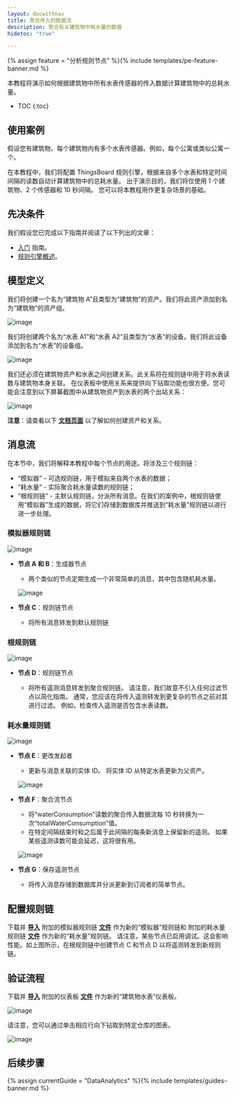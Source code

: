 ```yaml
---
layout: docwithnav
title: 聚合传入的数据流
description: 聚合有关建筑物中耗水量的数据
hidetoc: "true"

---
```


{% assign feature = "分析规则节点" %}{% include templates/pe-feature-banner.md %}

本教程将演示如何根据建筑物中所有水表传感器的传入数据计算建筑物中的总耗水量。

* TOC
{:toc}

## 使用案例

假设您有建筑物，每个建筑物内有多个水表传感器。例如，每个公寓或类似公寓一个。

在本教程中，我们将配置 ThingsBoard 规则引擎，根据来自多个水表和特定时间间隔的读数自动计算建筑物中的总耗水量。
出于演示目的，我们将仅使用 1 个建筑物、2 个传感器和 10 秒间隔。
您可以将本教程用作更复杂场景的基础。

## 先决条件

我们假设您已完成以下指南并阅读了以下列出的文章：

  * [入门](/docs/getting-started-guides/helloworld/) 指南。
  * [规则引擎概述](/docs/user-guide/rule-engine-2-0/overview/)。

## 模型定义

我们将创建一个名为“建筑物 A”且类型为“建筑物”的资产。我们将此资产添加到名为“建筑物”的资产组。

![image](/images/user-guide/rule-engine-2-0/tutorials/aggregation/add-asset.png)

我们将创建两个名为“水表 A1”和“水表 A2”且类型为“水表”的设备。我们将此设备添加到名为“水表”的设备组。

![image](/images/user-guide/rule-engine-2-0/tutorials/aggregation/add-meters.png)

我们还必须在建筑物资产和水表之间创建关系。此关系将在规则链中用于将水表读数与建筑物本身关联。
在仪表板中使用关系来提供向下钻取功能也很方便。您可能会注意到以下屏幕截图中从建筑物资产到水表的两个出站关系：

![image](/images/user-guide/rule-engine-2-0/tutorials/aggregation/add-relations.png)

**注意**：请查看以下 [**文档页面**](/docs/user-guide/entities-and-relations/) 以了解如何创建资产和关系。

## 消息流

在本节中，我们将解释本教程中每个节点的用途。将涉及三个规则链：

  * “模拟器” - 可选规则链，用于模拟来自两个水表的数据；
  * “耗水量” - 实际聚合耗水量读数的规则链；
  * “根规则链” - 主默认规则链，分派所有消息。在我们的案例中，根规则链使用“模拟器”生成的数据，将它们存储到数据库并推送到“耗水量”规则链以进行进一步处理。


### 模拟器规则链

![image](/images/user-guide/rule-engine-2-0/tutorials/aggregation/emulator-rule-chain.png)

  * **节点 A 和 B**：生成器节点

    * 两个类似的节点定期生成一个非常简单的消息，其中包含随机耗水量。

    ![image](/images/user-guide/rule-engine-2-0/tutorials/aggregation/nodes-a-and-b.png)

  * **节点 C**：规则链节点

    * 将所有消息转发到默认规则链

### 根规则链

![image](/images/user-guide/rule-engine-2-0/tutorials/aggregation/root-rule-chain.png)

  * **节点 D**：规则链节点

    * 将所有遥测消息转发到聚合规则链。
    请注意，我们故意不引入任何过滤节点以简化指南。
    通常，您应该在将传入遥测转发到更复杂的节点之前对其进行过滤。
    例如，检查传入遥测是否包含水表读数。


### 耗水量规则链

![image](/images/user-guide/rule-engine-2-0/tutorials/aggregation/aggregation-rule-chain.png)

  * **节点 E**：更改发起者

    * 更新与消息关联的实体 ID。
      将实体 ID 从特定水表更新为父资产。

    ![image](/images/user-guide/rule-engine-2-0/tutorials/aggregation/node-e.png)

  * **节点 F**：聚合流节点

    * 将“waterConsumption”读数的聚合传入数据流每 10 秒转换为一次“totalWaterConsumption”值。
    * 在特定间隔结束时和之后属于此间隔的每条新消息上保留新的遥测。
      如果某些遥测读数可能会延迟，这将很有用。

    ![image](/images/user-guide/rule-engine-2-0/tutorials/aggregation/aggregate-stream.png)

  * **节点 G**：保存遥测节点

    * 将传入消息存储到数据库并分派更新到订阅者的简单节点。


## 配置规则链

下载并 [**导入**](/docs/user-guide/ui/rule-chains/#rule-chains-importexport) 附加的模拟器规则链 [**文件**](/docs/user-guide/rule-engine-2-0/pe/tutorials/aggregation_emulators.json) 作为新的“模拟器”规则链和
附加的耗水量规则链 [**文件**](/docs/user-guide/rule-engine-2-0/pe/tutorials/aggregation_water_consumption.json) 作为新的“耗水量”规则链。
请注意，某些节点已启用调试。这会影响性能。如上图所示，在根规则链中创建节点 C 和节点 D 以将遥测转发到新规则链。

## 验证流程

下载并 [**导入**](/docs/user-guide/ui/dashboards/#iot-dashboard-importexport) 附加的仪表板 [**文件**](/docs/user-guide/rule-engine-2-0/pe/tutorials/building_water_meters.json) 作为新的“建筑物水表”仪表板。

![image](/images/user-guide/rule-engine-2-0/tutorials/aggregation/dashboard-part1.png)

请注意，您可以通过单击相应行向下钻取到特定仓库的图表。

![image](/images/user-guide/rule-engine-2-0/tutorials/aggregation/dashboard-part2.png)

## 后续步骤

{% assign currentGuide = "DataAnalytics" %}{% include templates/guides-banner.md %}